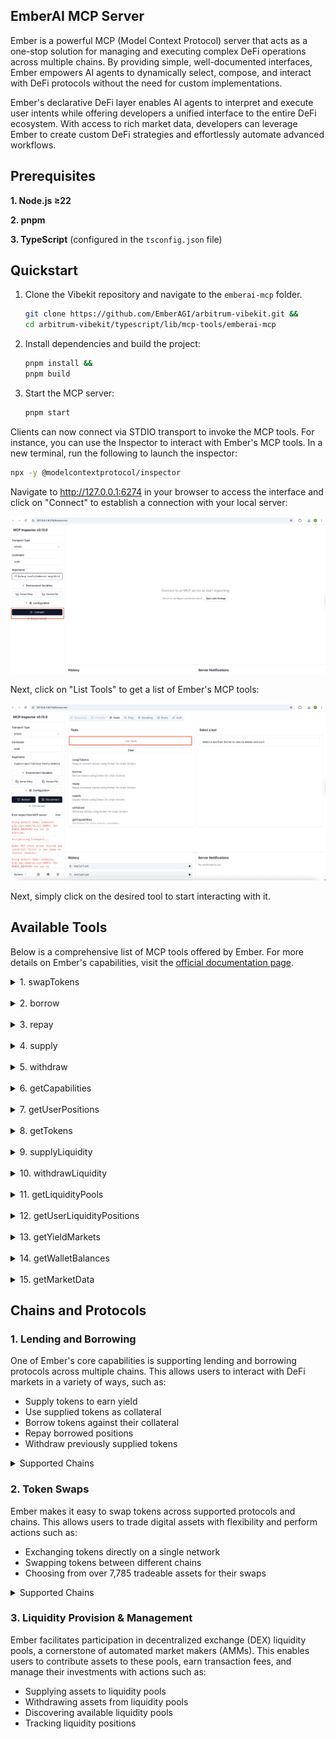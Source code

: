 ## EmberAI MCP Server

Ember is a powerful MCP (Model Context Protocol) server that acts as a one-stop solution for managing and executing complex DeFi operations across multiple chains. By providing simple, well-documented interfaces, Ember empowers AI agents to dynamically select, compose, and interact with DeFi protocols without the need for custom implementations.

Ember's declarative DeFi layer enables AI agents to interpret and execute user intents while offering developers a unified interface to the entire DeFi ecosystem. With access to rich market data, developers can leverage Ember to create custom DeFi strategies and effortlessly automate advanced workflows.

## Prerequisites

**1. Node.js ≥22**

**2. pnpm**

**3. TypeScript** (configured in the `tsconfig.json` file)

## Quickstart

1. Clone the Vibekit repository and navigate to the `emberai-mcp` folder.

   ```bash
   git clone https://github.com/EmberAGI/arbitrum-vibekit.git &&
   cd arbitrum-vibekit/typescript/lib/mcp-tools/emberai-mcp

   ```

2. Install dependencies and build the project:

   ```bash
   pnpm install &&
   pnpm build
   ```

3. Start the MCP server:

   ```bash
   pnpm start
   ```

Clients can now connect via STDIO transport to invoke the MCP tools. For instance, you can use the Inspector to interact with Ember's MCP tools. In a new terminal, run the following to launch the inspector:

```bash
npx -y @modelcontextprotocol/inspector
```

Navigate to http://127.0.0.1:6274 in your browser to access the interface and click on "Connect" to establish a connection with your local server:

<p align="left">
  <img src="../../../../img/Ember_Inspector_1.png" width="700px" alt="Inspector1"/>
</p>

Next, click on "List Tools" to get a list of Ember's MCP tools:

<p align="left">
  <img src="../../../../img/Ember_Inspector_2.png" width="700px" alt="Inspector2"/>
</p>

Next, simply click on the desired tool to start interacting with it.

## Available Tools

Below is a comprehensive list of MCP tools offered by Ember. For more details on Ember's capabilities, visit the [official documentation page](https://docs.emberai.xyz/).

<details>
<summary>1. swapTokens</summary>

Facilitates the exchange of one cryptocurrency for another across various decentralized exchanges (DEXs).

**Parameters:**

- fromTokenAddress (string): The contract address of the token to swap from.
- fromTokenChainId (string): The chain ID where the fromToken contract resides.
- toTokenAddress (string): The contract address of the token to swap to.
- toTokenChainId (string): The chain ID where the toToken contract resides.
- amount (string): The amount of the fromToken to swap (atomic, non-human readable format).
- userAddress (string): The wallet address initiating the swap.

**Return Value:**

An array of transaction objects representing the swap operation.​

</details>
<br>
<details>
<summary>2. borrow</summary>

Enables users to take out loans from various DeFi lending protocols by supplying collateral.

**Parameters:**

- tokenAddress (string): The contract address of the token to borrow.
- tokenChainId (string): The chain ID where the token contract resides.
- amount (string): The amount to borrow (human readable format expected by SDK).
- userAddress (string): The wallet address initiating the borrow.

**Return Value:**

An array of transaction objects representing the borrow operation.​

</details>
<br>
<details>
<summary>3. repay</summary>

Allows users to pay back outstanding loans on DeFi lending protocols.

**Parameters:**

- tokenAddress (string): The contract address of the token to repay.
- tokenChainId (string): The chain ID where the token contract resides.
- amount (string): The amount to repay (human-readable format).
- userAddress (string): The wallet address initiating the repayment.

**Return Value:**

An array of transaction objects representing the repayment operation.​

</details>
<br>
<details>
<summary>4. supply</summary>

Enables users to deposit assets into DeFi lending protocols to earn interest or to serve as collateral for borrowing.

**Parameters:**

- tokenAddress (string): The contract address of the token to supply.
- tokenChainId (string): The chain ID where the token contract resides.
- amount (string): The amount to supply (human readable format).
- userAddress (string): The supplier's wallet address.

**Return Value:**

An array of transaction objects representing the supply operation.​

</details>
<br>
<details>
<summary>5. withdraw</summary>

Allows users to retrieve assets they have previously deposited into DeFi lending protocols, including any accrued interest or unlocking collateral.

**Parameters:**

- tokenAddress (string): The contract address of the token to withdraw.
- tokenChainId (string): The chain ID where the token contract resides.
- amount (string): The amount to withdraw (human readable format).
- userAddress (string): The lender's wallet address.

**Return Value:**

An array of transaction objects representing the withdrawal operation.​

</details>
<br>
<details>
<summary>6. getCapabilities</summary>

Retrieves a detailed list of functionalities and services supported by the Ember MCP server. This can include supported chains, protocols, and specific actions the server can perform.

**Parameters:**

- type (enum of CapabilityType): The type of capabilities to get.

**Return Value:**

An object detailing the capabilities supported by Ember's MCP server.​

</details>
<br>
<details>
<summary>7. getUserPositions</summary>

Fetches a comprehensive overview of a user's holdings and investments across various DeFi protocols and assets, including token balances, supplied/borrowed amounts, and liquidity pool shares.

**Parameters:**

- userAddress (string): The wallet address to fetch positions for.

**Return Value:**

An object containing the user's wallet positions across various tokens and protocols.​

</details>
<br>
<details>
<summary>8. getTokens</summary>

Retrieves a list of tradable tokens supported by Ember, with options to filter by chain ID or other criteria.

**Parameters:**

- chainId (string, optional): The chain ID to get tokens for.
- filter (string, optional): A filter to apply to the tokens.

**Return Value:**

An array of token objects matching the specified criteria.

</details>
<br>
<details>
<summary>9. supplyLiquidity</summary>

Enables users to deposit a pair of tokens into a liquidity pool on a decentralized exchange (DEX), facilitating trading and earning fees.

**Parameters:**

- token0Address (string): The contract address of the first token in the pair (token0).
- token0ChainId (string): The chain ID where the token0 contract resides.
- token1Address (string): The contract address of the second token in the pair (token1).
- token1ChainId (string): The chain ID where the token1 contract resides.
- amount0 (string): The amount of token0 to supply (human-readable format).
- amount1 (string): The amount of token1 to supply (human-readable format).
- priceFrom (string): The lower bound price for the liquidity range (human-readable format).
- priceTo (string): The upper bound price for the liquidity range (human-readable format).
- userAddress (string): The wallet address supplying the liquidity.

**Return Value:**

An array of transaction objects representing the supply operation.

</details>
<br>
<details>
<summary>10. withdrawLiquidity</summary>

Allows users to remove their supplied tokens from a liquidity pool on a DEX, retrieving their share of the pool's assets and any accrued fees.

**Parameters:**

- tokenId (string): The NFT token ID representing the liquidity position to withdraw.
- providerId (string): The ID of the liquidity provider protocol (e.g., 'uniswap_v3'). Usually obtained from the getUserLiquidityPositions tool.
- userAddress (string): The wallet address withdrawing the liquidity.

**Return Value:**

An array of transaction objects representing the withdrawal operation.

</details>
<br>
<details>
<summary>11. getLiquidityPools</summary>

Retrieves information about available liquidity pools across various DEXs, including details on token pairs, current liquidity, and fee structures.

**Parameters:**

- This tool does not require any parameters.

**Return Value:**

An object containing the available liquidity pools.

</details>
<br>
<details>
<summary>12. getUserLiquidityPositions</summary>

Fetches details of a user's specific investments in liquidity pools, including the amount of tokens supplied, the share of the pool, and unrealized gains or losses.

**Parameters:**

- userAddress (string): The wallet address to fetch liquidity positions for.

**Return Value:**

An object containing the user's liquidity positions.

</details>
<br>
<details>
<summary>13. getYieldMarkets</summary>

Retrieves information about available yield-generating opportunities across various DeFi protocols. This can include details on staking, lending, and liquidity mining, along with their potential returns and associated risks.

**Parameters:**

- This tool does not require any parameters.

**Return Value:**

An object containing yield market information.

</details>
<br>
<details>
<summary>14. getWalletBalances</summary>

Retrieves token balances for a specific wallet address.

**Parameters:**

- walletAddress (string): The wallet address to fetch token balances for.

**Return Value:**

An object containing the wallet's token balances.

</details>
<br>
<details>
<summary>15. getMarketData</summary>

Retrieves live market data for a specific token.

**Parameters:**

- tokenAddress (string): The contract address of the token to get market data for.
- tokenChainId (string): The chain ID where the token contract resides.

**Return Value:**

An object containing the market data for the token.
</details>

## Chains and Protocols

### 1. Lending and Borrowing

One of Ember's core capabilities is supporting lending and borrowing protocols across multiple chains. This allows users to interact with DeFi markets in a variety of ways, such as:

- Supply tokens to earn yield
- Use supplied tokens as collateral
- Borrow tokens against their collateral
- Repay borrowed positions
- Withdraw previously supplied tokens

<details>
<summary> Supported Chains </summary>

- Arbitrum (`42161`)
- Base (`8453`)
- Optimism (`10`)
- Polygon (`137`)
- Ethereum Mainnet (`1`)
</details>

### 2. Token Swaps

Ember makes it easy to swap tokens across supported protocols and chains. This allows users to trade digital assets with flexibility and perform actions such as:

- Exchanging tokens directly on a single network
- Swapping tokens between different chains
- Choosing from over 7,785 tradeable assets for their swaps

<details>
<summary>Supported Chains</summary>

Ember supports swaps across 200+ chains, including:

#### Major EVM Networks

1. Ethereum Mainnet (`1`)
2. Arbitrum (`42161`)
3. Base (`8453`)
4. Optimism (`10`)
5. Polygon (`137`)
6. BSC (`56`)
7. Avalanche (`43114`)
8. Fantom (`250`)
9. Linea (`59144`)
10. Manta (`169`)
11. Mantle (`5000`)
12. Scroll (`534352`)
13. ZkSync Era (`324`)
14. Polygon zkEVM (`1101`)

#### Non-EVM Networks

1. Solana (`1399811149`)
2. Sui (`1002`)
3. Tron (`728126428`)

#### Cosmos Ecosystem

1. Cosmos (`1003`)
2. Osmosis (`1001`)
3. Injective (`1004`)
4. Kava (`1005`)
5. ThorChain (`1006`)
6. Sei (`713`)

#### Other Networks

1. Moonbeam (`1284`)
2. Moonriver (`1285`)
3. Neon (`245022934`)
4. ZetaChain (`7000`)
5. Zilliqa (`32769`)
6. Klaytn (`8217`)

</details>

### 3. Liquidity Provision & Management

Ember facilitates participation in decentralized exchange (DEX) liquidity pools, a cornerstone of automated market makers (AMMs). This enables users to contribute assets to these pools, earn transaction fees, and manage their investments with actions such as:

- Supplying assets to liquidity pools
- Withdrawing assets from liquidity pools
- Discovering available liquidity pools
- Tracking liquidity positions
